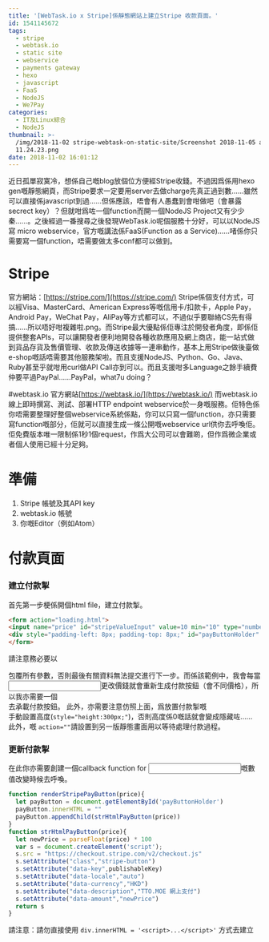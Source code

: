 ```yaml
---
title: '[WebTask.io x Stripe]係靜態網站上建立Stripe 收款頁面。'
id: 1541145672
tags:
  - stripe
  - webtask.io
  - static site
  - webservice
  - payments gateway
  - hexo
  - javascript
  - FaaS
  - NodeJS
  - We7Pay
categories:
  - IT及Linux綜合
  - NodeJS
thumbnail: >-
  /img/2018-11-02 stripe-webtask-on-static-site/Screenshot 2018-11-05 at
  11.24.23.png
date: 2018-11-02 16:01:12
---
```

近日孤單寂寞冷，想係自己嘅blog放個位方便經Stripe收錢。不過因爲係用hexo gen嘅靜態網頁，而Stripe要求一定要用server去做charge先真正過到數……雖然可以直接係javascript到過……但係應該，唔會有人愚蠢到會咁做吧（會暴露secrect key）？但就咁爲咗一個function而開一個NodeJS Project又有少少秦……。之後經過一番搜尋之後發現WebTask.io呢個服務十分好，可以以NodeJS 寫 micro webservice，官方嘅講法係FaaS(Function as a Service)……啫係你只需要寫一個function，唔需要做太多conf都可以做到。

# Stripe
官方網站：[https://stripe.com/](https://stripe.com/)
Stripe係個支付方式，可以經Visa、MasterCard、American Express等嘅信用卡/扣款卡，Apple Pay，Android Pay，WeChat Pay，AliPay等方式都可以，不過似乎要聯絡CS先有得搞……所以唔好咁複雜啦.png。而Stripe最大優點係佢專注於開發者角度，即係佢提供整套APIs，可以讓開發者便利地開發各種收款應用及網上商店，能一站式做到貨品存貨及售價管理、收款及傳送收據等一連串動作，基本上用Stripe做後臺做e-shop嘅話唔需要其他服務架啦。而且支援NodeJS、Python、Go、Java、Ruby甚至乎就咁用curl做API Call亦到可以。而且支援咁多Language之餘手續費仲要平過PayPal……PayPal，what7u doing？

#webtask.io
官方網站[https://webtask.io/](https://webtask.io/)
而webtask.io線上即時撰寫、測試、部署HTTP endpoint webservice於一身嘅服務。佢特色係你唔需要整理好整個webservice系統係點，你可以只寫一個function，亦只需要寫function嘅部分，佢就可以直接生成一條公開嘅webservice url供你去呼喚佢。佢免費版本唯一限制係1秒1個request，作爲大公司可以會難啲，但作爲微企業或者個人使用已經十分足夠。

# 準備
1. Stripe 帳號及其API key
2. webtask.io 帳號
3. 你嘅Editor（例如Atom）

# 付款頁面
### 建立付款掣
首先第一步梗係開個html file，建立付款掣。
```html
<form action="loading.html">
<input name="price" id="stripeValueInput" value=10 min="10" type="number" onchange="onValueChangeCallback()"/>
<div style="padding-left: 8px; padding-top: 8px;" id="payButtonHolder" style="height:300px;"></div>
</form>
```
請注意務必要以<form>包覆所有參數，否則最後有關資料無法提交進行下一步。而係該範例中，我會每當<input>更改價錢就會重新生成付款按鈕（會不同價格），所以我亦需要一個<div>去承載付款按鈕。
此外，亦需要注意仿照上面，爲放置付款掣嘅<div>手動設置高度(`style="height:300px;"`)，否則高度係0嘅話就會變成隱藏咗……
此外，<form>嘅 `action=""`請設置到另一版靜態畫面用以等待處理付款過程。

### 更新付款掣
在此你亦需要創建一個callback function for <input>嘅數值改變時候去呼喚。
```javascript
function renderStripePayButton(price){
  let payButton = document.getElementById('payButtonHolder')
  payButton.innerHTML = ""
  payButton.appendChild(strHtmlPayButton(price))
}
function strHtmlPayButton(price){
  let newPrice = parseFloat(price) * 100
  var s = document.createElement('script');
  s.src = "https://checkout.stripe.com/v2/checkout.js"
  s.setAttribute("class","stripe-button")
  s.setAttribute("data-key",publishableKey)
  s.setAttribute("data-locale","auto")
  s.setAttribute("data-currency","HKD")
  s.setAttribute("data-description","TTO.MOE 網上支付")
  s.setAttribute("data-amount","newPrice")
  return s
}
```
請注意：請勿直接使用 `div.innerHTML = '<script>...</script>'` 方式去建立<script>標籤，因爲經過該方式建立嘅<script>並不會執行當中嘅內容，所以爲咗使<script>會被執行而生成按鈕，請務必仿照上述方式，用`document.createElement(String)`嘅function去創建，並透過`element.appendChlid(Any)`去塞入當中。
並謹記係塞入前記得清空 `innerHTML` ，否則就會每次更新都會多粒掣。

### 設置Callback
```javascript
function onValueChangeCallback(){
  let valueHolder = document.getElementById('stripeValueInput')
  renderStripePayButton(valueHolder.value)
}
```
之後謹記寫入供<input>嘅`onchange=""`使用嘅callback function，以便能使其正常運作。此外，你亦可以係DOM完全載入時生成出預設嘅付款掣：
```javascript
document.addEventListener("DOMContentLoaded", function(event) {
    console.log("DOM fully loaded and parsed");
    onValueChangeCallback()
  });
```
如此，係載入完成嘅時候會首先建立預設價格嘅時候都會生成付款掣鳥。

### 等待付款
之後可以開啓另一版供人等待，並設置頭先嘅<form>帶入該版：
```html
<form action="loading.html">
```
之後經付款按鈕入來會發現，有一堆透過GET METHOD 傳遞嘅參數，而此時嘅URL結構會類似咁：
`https://example.com/loading.html?price=10&stripeToken=tok_1DRywmIFPTuezfQkjeWo0td4&stripeTokenType=card&stripeEmail=lenchan139%40tto.moe`
呢度有多個參數被傳入，包括：
- price (我哋自行添加嘅)
- stripeToken （單次token，用過一次會失效，用來charge該次交易）
- stripeTokenType（付款方式，你可以根據該付款方式又唔同處理。不過在該範例中該參數並沒有實際意義）
- stripeEmail（付款方電郵，可以稍後用以經Stripe，自動送出收據）

首先我哋可以暫時無視該頁面先，首先於webtask.io寫好實際處理付款所需嘅Webservice。

### Charge In webtask.io
撳咗掣之後其實未到數。由於stripe需要用secrect key去係server-side行charge去正式收錢先會到數，直接寫個NodeJS App大得濟，所以我哋可以用 webtask.io 寫單版 webservice 而唔需要理咁多conf之類嘅事。
首先打開panel之後開新task：
![pic](/img/2018-11-02 stripe-webtask-on-static-site/Screenshot 2018-11-05 at 10.31.44.png)

之後按下齒輪，埋下Stripe 嘅secret key：
![pic](/img/2018-11-02 stripe-webtask-on-static-site/Screenshot 2018-11-05 at 10.32.03.png)
![pic](/img/2018-11-02 stripe-webtask-on-static-site/Screenshot 2018-11-05 at 10.32.12.png)
![pic](/img/2018-11-02 stripe-webtask-on-static-site/Screenshot 2018-11-05 at 10.32.17.png)

之後開好嘅正文應該如此：
```javascript
/**
* @param context {WebtaskContext}
*/
module.exports = function(context, cb) {
  cb(null, { hello: context.query.name || 'Anonymous' });
};
```
之後import stripe，並拎好各paramaters：
```javascript
const stripe = require('stripe')
module.exports = function(context, cb) {
  let secretKey = context.secrets.stripe_secret_key
  let amount = parseFloat(context.body.price)
  let price = amount.toFixed(2).toString().replace(".","")
  let token = context.body.token
  let email = context.body.email
}
```
之後開始創建stripe嘅charge option：
```javascript
let chargeOptions = {
  amount: price,
  description: "TTO.MOE ONLINE PAYMENTS",
  currency: "hkd",
  receipt_email: email,
  source: token
}
```

開始charge：
```javascript
stripe(secretKey)
  .charges
  .create(chargeOptions)
  .then(charge=>{

  }, error=> {

  })
```

之後檢查返是否成功，是就回覆成功：
```javascript
stripe(secretKey)
  .charges
  .create(chargeOptions)
  .then(charge =>{
    if(charge.status === 'succeeded'){
      cb(null, {success:1, stripe:charge})
    }
  }, error => {
    cb(null,{success:0,inPara:context.body, error:err})
  })
```
### call webtask.io
之後就係最後一步，係個static web入面call返個webservice做嘢。
使用javascript內置嘅功能自動重新處理好參數們供xmlHttpRequest使用：
```javascript
var url = new URL(window.location.href);
var price = url.searchParams.get("price");
var token = url.searchParams.get("stripeToken")
var type = url.searchParams.get("stripeTokenType")
var email = url.searchParams.get("stripeEmail")
var params = url.searchParams.toString()
```

仲有記得埋好webtask.io嘅url：
```javascript
var reqUrl = "https://id.sandbox.auth0-extend.com/tto-moe-stripe-checker"
```

之後開個function call返webtask.io嘅function：
```javascript
function dlOnAsyncTask(){
  var xmlhttp = new XMLHttpRequest();
  xmlhttp.onreadystatechange = function() {
      if (this.readyState == 4 && this.status == 200) {
          var json = JSON.parse(this.responseText);
          console.log(json)
          if(json && json.success){
            alert("付費成功！即將返回首頁！")
            window.location.href = ("/")
          }else{
            alert("付費失敗！請稍後重試！")
            window.location.href = ("/payments/stripe/")
          }
      }else{
        alert("內部錯誤！請稍後重試！")
        window.location.href = ("/payments/stripe/")
      }
  };
  xmlhttp.open("POST", reqUrl, true);
  xmlhttp.setRequestHeader("Content-type", "application/x-www-form-urlencoded");
  xmlhttp.send(params);
}
```
請注意，你當然可以唔檢查個返回狀態出信息，不過如果出失敗嘅話可以期待client會操作多一次，其實未嘗唔係件好事。此外，要用post方式call記得setRequestHeader，唔係對面會認唔到而會error。此外params要用`URL.searchParams.toString()`
去convert返。
最後係onload度等佢完全load完先行個function就……完成啦！：
```javascript
document.addEventListener("DOMContentLoaded", function(event) {
    console.log("DOM fully loaded and parsed");
    dlOnAsyncTask()
  });
```

大家鍾意嘅話可以嚟捐獻俾我架：
[https://blog.tto.moe/payments/stripe/](https://blog.tto.moe/payments/stripe/)

# REF:
- [WebTask.io Documents](https://webtask.io/docs/101)
- [Stripe Documents](https://stripe.com/docs)
